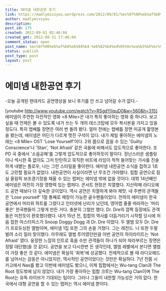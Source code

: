 ```yaml
---
title: 에미넴 내한공연 후기
link: https://madlymissyou.wordpress.com/2012/09/01/%ec%97%90%eb%af%b8%eb%84%b4-%eb%82%b4%ed%95%9c%ea%b3%b5%ec%97%b0-%ed%9b%84%ea%b8%b0/
author: madlymissyou
description: 
post_id: 175
created: 2012-09-01 02:46:04
created_gmt: 2012-08-31 17:46:04
comment_status: open
post_name: %ec%97%90%eb%af%b8%eb%84%b4-%eb%82%b4%ed%95%9c%ea%b3%b5%ec%97%b0-%ed%9b%84%ea%b8%b0
status: publish
post_type: post
layout: post
---
```


# 에미넴 내한공연 후기

-오늘 공개된 현대카드 공연영상을 보니 후기를 안 쓰고 넘어갈 수가 없다.-

[youtube http://www.youtube.com/watch?v=RSgdYIiquD0&w=560&h=315]   에미넴이 주연한 자전적인 영화 <8 Mile>은 내가 특히 좋아하는 영화 중 하나다. 보고싶을 때 언제든 볼 수 있도록 내가 쓰는 두 개의 데스크탑에 모두 복사본을 가지고 있을 정도다. 특히 랩배틀 장면은 여러 번 돌려 봤다. 얼마 전에는 랩배틀 장면 미공개 촬영본을 봤는데, 에미넴은 어딘가 다르게 멋진 구석이 있다. 내가 제일 좋아하는 에미넴의 노래는 <8 Mile> OST 'Lose Yourself'이다. 2위 쯤으로 꼽을 수 있는 'Guilty Conscience'나 'Stan', 'Not Afraid' 같은 곡들에 비해서도 압도적으로 좋아한다. 조PD 곡 중에서 '소음공해'를 그렇게 압도적으로 좋아하듯이 말이다. 장난스러운 샘플링이나 섹시한 훅 없이도 그저 탄탄하고 묵직한 비트에 라임이 척척 들어맞는 가사를 진솔하게 내뱉는 플로우, 나는 그런 스타일을 좋아한다. 에미넴 내한공연 소식을 접하고 1초도 고민할 필요가 없었다. 내한공연이 사실이라면 난 무조건 가야했다. 힙합 공연으로 잠실 올림픽 보조경기장을 채울 수 있는 랩퍼는 에미넴 밖에 없을 것이다. 데뷔 14년째인 에미넴은 여전히 가장 영향력 있는 랩퍼다. 콘서트 현장은 치열했다. 지산락페 라디오헤드 공연 때보다 더 깊숙한 곳이었다. 역시 공연은 치열하게 봐야 제맛. 내 주변의 관객들은 'Lose yourself' 1절 통째로 떼창이 가능한 골수팬들이었다. 천하의 에미넴이 한국 공연에서 머리위 하트를 그렸다고 인터넷에 난리가 났던데, 영어랩 줄줄 따라하는 '머리 좋은' 한국팬들이 그렇게 만든 거다. 충분히 그럴만 했다. Dr. Dre의 깜짝 등장에도 관객들은 미친듯이 환호했더랬다. 내가 15년 전, 힙합의 역사를 더듬거리기 시작할 당시에 처음 접한 마스터피스가 Snoop Doggy Dogg <Doggy Style>과 Dr. Dre <The Chronic>이었다. 두 앨범 모두 Dr. Dre가 프로듀싱한 앨범이며, 에미넴 1집 또한 그의 손을 거쳤다. 그는 레전드. 나 또한 두팔 벌려 소리 질러 맞이했다. 아무래도 <Recovery> 앨범 투어였던만큼 이번 공연의 하이라이트는 'Not Afraid' 였다. 웅장한 느낌의 인트로 훅을 수만 관객들이 하나가 되어 따라부르는 장면은 정말 대단했(을 것 같)다. 공연을 보고 다시한번 든 생각인데, 앨범 레벨에서 본다면 <Recovery> 앨범이 가장 좋은 것 같다. 에미넴은 확실히 '회복'에 성공했다. 전체적으로 볼 때 라디오헤드를 넘어서는 감동은 아니었지만, 역사적인 공연이었다는 것만은 확실하다. 7년 전쯤 시카고에서 Nas를 봤고 이번에 에미넴도 봤으니, 이제 힙합에서는 Wu-tang Clan과 The Root 정도밖에 남지 않았다. 내가 가장 좋아하는 힙합 크루는 Wu-tang Clan이며 The Root는 유독 라이브가 기대되는 팀이다. 그러나 그들이 내한할 가능성은 거의 없다. 한국에서 대형 공연을 할 수 있는 랩퍼는 역시 에미넴 뿐이다.